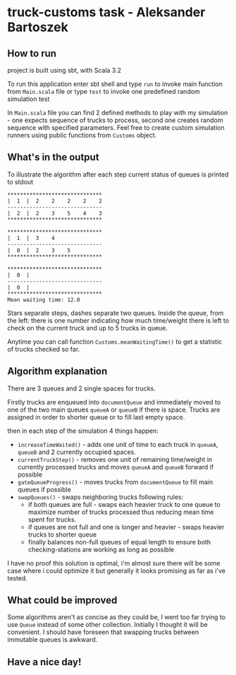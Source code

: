 # truck-customs task - Aleksander Bartoszek

## How to run

project is built using sbt, with Scala 3.2

To run this application enter sbt shell and type `run` to invoke main function from `Main.scala` file or type `test` to invoke one predefined random simulation test

In `Main.scala` file you can find 2 defined methods to play with my simulation - one expects sequence of trucks to process, second one creates random sequence with specified parameters. Feel free to create custom simulation runners using public functions from `Customs` object.

## What's in the output

To illustrate the algorithm after each step current status of queues is printed to stdout

```
******************************
|  1  |  2    2    2    2    2  
------------------------------
|  2  |  2    3    5    4    3  
******************************

******************************
|  1  |  3    4  
------------------------------
|  0  |  2    3    5  
******************************

******************************
|  0  |
------------------------------
|  0  |
******************************
Mean waiting time: 12.0
```

Stars separate steps, dashes separate two queues.
Inside the queue, from the left: there is one number indicating how much time/weight there is left to check on the current truck and up to 5 trucks in queue. 

Anytime you can call function `Customs.meanWaitingTime()` to get a statistic of trucks checked so far. 

## Algorithm explanation

There are 3 queues and 2 single spaces for trucks.

Firstly trucks are enqueued into `documentQueue` and immediately moved to one of the two main queues `queueA` or `queueB` if there is space. Trucks are assigned in order to shorter queue or to fill last empty space.

then in each step of the simulation 4 things happen:
- `increaseTimeWaited()` - adds one unit of time to each truck in `queueA`, `queueB` and 2 currently occupied spaces.
- `currentTruckStep()` - removes one unit of remaining time/weight in currently processed trucks and moves `queueA` and `queueB` forward if possible
- `gateQueueProgress()` - moves trucks from `documentQueue` to fill main queues if possible
- `swapQueues()` - swaps neighboring trucks following rules:
  - if both queues are full - swaps each heavier truck to one queue to maximize number of trucks processed thus reducing mean time spent for trucks.
  - if queues are not full and one is longer and heavier - swaps heavier trucks to shorter queue
  - finally balances non-full queues of equal length to ensure both checking-stations are working as long as possible

I have no proof this solution is optimal, i'm almost sure there will be some case where i could optimize it but generally it looks promising as far as i've tested.

## What could be improved

Some algorithms aren't as concise as they could be, I went too far trying to use `Queue` instead of some other collection. Initially I thought it will be convenient.
I should have foreseen that swapping trucks between immutable queues is awkward.

## Have a nice day!



